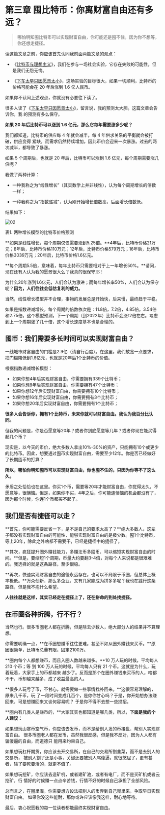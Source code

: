 # 第三章 囤比特币：你离财富自由还有多远？

> 哪怕明知囤比特币可以实现财富自由，你可能还是囤不住，因为你不想等，你还想走捷径。

读这篇文章之前，你应该首先认同我前面两篇文章的观点：

* 《[比特币与理想主义](di-yi-zhang.md)》，我们在参与一场社会实验，它存在失败的可能性，但是我们无怨无悔。

* 《[下车太早只因愿景太小](di-er-zhang.md)》，这场实验的目标很大，如果一切顺利，比特币的价格可能会在 20 年后涨到 1.6 亿人民币。

如果你不认同上述观点，你就没有必要往下读了。

很多人读了《[下车太早只因愿景太小](di-er-zhang.md)》，留言说，我的预测太大胆。这篇文章会告诉你，我 的预测有多么保守。

**如果 20 年后比特币可以涨到 1.6 亿元，那么它每年需要涨多少呢？**

我们都知道，比特币的供应每 4 年就会减半，每 4 年供求关系的平衡就会被打破，供应变得 紧缺，而需求仍然持续增加，因此币价会迎来一次暴涨。过去的两次减半，都导致了暴涨。

如果 5 个周期后，也就是 20 年后，比特币可以涨到 1.6 亿元，每个周期需要涨几倍呢？

我做了两种计算：

* 一种我称之为“线性增长”（其实数学上并非线性），认为每个周期增长的倍数一样；

* 一种我称之为“指数递减”，认为刚开始增长倍数高，后面增长倍数低。

结果如下：

![02](hhttps://raw.githubusercontent.com/wcp5035/0x888/refs/heads/main/docs/images/02.jpeg)

表1. 两种增长模型的比特币价格预测

**如果是线性增长，每个周期仅仅需要涨到5.25倍。**4年后，比特币价格21万元；8年后，比特币价格110万元；12年后，比特币价格579万元；16年后，比特币价格3039万元；20年后，比特币价格1.6亿元。

**每个周期5.5倍，意味着，每年比特币只需要相对于上一年增长50%。**请问，现在还有人认为我的愿景很大么？我真的很保守耶！

为什么20年涨到1.6亿元，人们会认为激进；而每年增长率50%，人们会认为保守呢？**因为，人们往往会低估复利的威力。**

当然，线性增长模型并不合理，事物的发展总是开始快，后来慢，最终趋于平稳。

如果是指数递减增长，每个周期的倍数依次是：11.8倍，7.2倍，4.85倍，3.54倍和2.75倍。这个模型预测，下一个周期（到2022年）比特币会涨12倍左右。考虑到上一个周期涨了几十倍，这个增长速度基本也是合理的。

## 囤币：我们需要多长时间可以实现财富自由？

一线城市财富自由的门槛是2.9亿（请自行百度）。在这里，我们放宽一点要求，把门槛降低到1.6亿元，也就是20年后1个比特币的价值。

根据指数递减增长模型：

- 如果你想4年后实现财富自由，你需要拥有339个比特币；
- 如果你想8年后实现财富自由，你需要拥有47个比特币；
- 如果你想12年后实现财富自由，你需要拥有10个比特币；
- 如果你想16年后实现财富自由，你需要拥有3个比特币；
- 如果你想20年后实现财富自由，你需要拥有1个比特币；

**很多人会告诉你，拥有1个比特币，未来你就可以财富自由。我认为我百分比认同。**

但我的问题是，你是否愿意等20年？或者你到底愿意等几年？或者你现在能买得起几个币？

现实是，以今天的币价，绝大多数人拿出10%-30%的资产，只能拥有10个或更少的比特币。因此，想要通过囤币实现财富自由，需要至少12年。你是否已经做好了长期囤币的打算？

**所以，哪怕你明知囤币可以实现财富自由，你也囤不住的，只因为你等不了这么久。**

矛盾之处恰恰也在这里。你买1个币，需要等20年才能财富自由，你觉得太久，不愿意等，很懊恼。但是，如果你不买，4年之后，你可能连懊恼的机会都没有了，因为那个时候，你连1个币都买不起了。

## 我们是否有捷径可以走？

**首先，你可能需要反省一下，是不是自己的要求太高了？**绝大多数人，这辈子都没有实现财富自由的可能性，能够实现财富自由的是极少数。囤1个比特币，等上20年，除此之外啥都不需要干，已经是捷径中的捷径了。

**其次，疯狂提升圈外赚钱能力，多赚法币多囤币，可以缩短实现财富自由的时间。**但是，要缩短1个周期，币量大约要翻3-4倍，对每个人来说都是很艰难的。我选择的就是这条路径，至少很稳。

**再次，快速实现财富自由的途径永远存在，也可以不局限于币圈，但总体上概率极低。**万众创新，那么多企业，又有几家能成为拼多多呢？我也在践行这条路径，但是我不抱什么希望。

**人往往就是这样，其实已经走在捷径上了，还在拼命的到处找捷径。**

## 在币圈各种折腾，行不行？

当然也行。很多币圈老人都在折腾，但是除去少数人，绝大部分人的结果并不算理想。

你需要明确一点，**在币圈想赚币往往更难，甚至不如从圈外赚钱来买币。**原因很简单，比特币总量有限，固定2100万。

**圈内每个人都想赚币，而且入圈人数越来越多。**10 万人玩的时候，平均每人 210 个币；等 到 100 万人玩的时候，平均每人只有 21 个币。这就是为什么，玩着玩着，大家手上的币都越来 越少了。反而是那个在圈外赚钱来买币的人，啥都不干，币却越来越多，成了收益最高的人。

**很多人玩亏了币，不甘心，就需要做一些事情找补回来。**这很容易理解的，原来几千币，玩 了一段时间变成几百个，是你你甘心吗？于是，你开始想办法赚回来，可是想赚回来又谈何容易呢？ 于是你不得不去想一些损招。

**圈内有几类人是赚币的，**大家其实也都知道是哪几类，所以，**下面是我的个人建议：**

如果想玩山寨币空气币，你应该去发币，而不是给别人发的币接盘，帮别人实现财富自由。 很多币圈老人都在发币，虽然我很反感，但是我不反对，因为人人都有骗傻逼的自由，而道德只 能用来约束自己。

如果想玩杠杆期货，你应该去开交易所，在自己的交易所割韭菜，而不是去别人的交易所， 被别人割了还是小事，关键还要被别人骂傻逼，就很憋屈了，更有甚者，输了要死要活的，就更不值了。

如果想玩挖矿，你应该去造矿机，或者建矿池，或者有电厂，而不是买矿机或者云挖矿，行 情好的时候赚一点点辛苦钱，行情不好的时候自己承担了全部风险。

总而言之，在圈里混，你需要想方设法把别人的币弄到自己兜里来，争取早日实现财富自由。 如果你没这些能耐，那你或许应该像我这样，耐心地等待。

最后，衷心祝愿我的每一位读者都能最终实现财富自由。